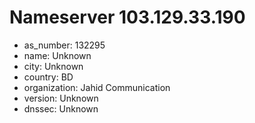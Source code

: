 # Nameserver 103.129.33.190

* as_number: 132295
* name: Unknown
* city: Unknown
* country: BD
* organization: Jahid Communication
* version: Unknown
* dnssec: Unknown

